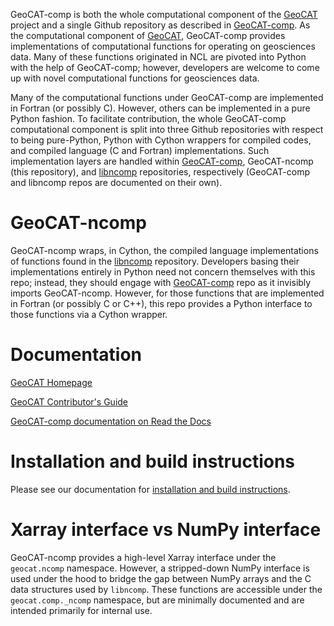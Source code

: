 GeoCAT-comp is both the whole computational component of the [GeoCAT](https://ncar.github.io/GeoCAT) 
project and a single Github repository as described in [GeoCAT-comp](https://github.com/NCAR/geocat-comp). 
As the computational component of [GeoCAT](https://ncar.github.io/GeoCAT), GeoCAT-comp provides implementations of 
computational functions for operating on geosciences data. Many of these functions originated in NCL are pivoted into 
Python with the help of GeoCAT-comp; however, developers are welcome to come up with novel computational functions 
for geosciences data.

Many of the computational functions under GeoCAT-comp are implemented in Fortran 
(or possibly C). However, others can be implemented in a pure Python fashion. To facilitate 
contribution, the whole GeoCAT-comp computational component is split into three Github repositories with respect to 
being pure-Python, Python with Cython wrappers for compiled codes, and compiled language (C and Fortran) 
implementations. Such implementation layers are handled within [GeoCAT-comp](https://github.com/NCAR/geocat-comp), 
GeoCAT-ncomp (this repository), and [libncomp](https://github.com/NCAR/libncomp) 
repositories, respectively (GeoCAT-comp and libncomp repos are documented on their own).


# GeoCAT-ncomp

GeoCAT-ncomp wraps, in Cython, the compiled language implementations of functions found in the 
[libncomp](https://github.com/NCAR/libncomp) repository. Developers basing their implementations entirely in Python need 
not concern themselves with this repo; instead, they should engage with 
[GeoCAT-comp](https://github.com/NCAR/geocat-comp) repo as it invisibly imports GeoCAT-ncomp. However, for those 
functions that are implemented in Fortran (or possibly C or C++), this repo provides a Python interface to those 
functions via a Cython wrapper.


# Documentation

[GeoCAT Homepage](https://geocat.ucar.edu/)

[GeoCAT Contributor's Guide](https://geocat.ucar.edu/pages/contributing.html)

[GeoCAT-comp documentation on Read the Docs](https://geocat-comp.readthedocs.io)


# Installation and build instructions

Please see our documentation for 
[installation and build instructions](https://github.com/NCAR/geocat-ncomp/INSTALLATION.md).


# Xarray interface vs NumPy interface

GeoCAT-ncomp provides a high-level Xarray interface under the `geocat.ncomp` namespace. However, 
a stripped-down NumPy interface is used under the hood to bridge the gap between NumPy arrays and 
the C data structures used by `libncomp`. These functions are accessible under the `geocat.comp._ncomp` namespace, 
but are minimally documented and are intended primarily for internal use.
